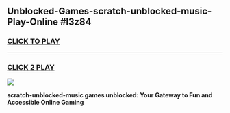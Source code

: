 
## Unblocked-Games-scratch-unblocked-music-Play-Online #l3z84
<h3>
<a href="https://news.freeplayer.one?title=scratch-unblocked-music&ref=3">CLICK TO PLAY</a></h3>
<hr>

<h3>
<a href="https://news.freeplayer.one?title=scratch-unblocked-music&ref=3">CLICK 2 PLAY</a>
  
</h3>

<a href="https://news.freeplayer.one?title=scratch-unblocked-music&ref=3"><img src="https://clearcache.store/games.png"></a>


**scratch-unblocked-music games unblocked: Your Gateway to Fun and Accessible Online Gaming**
